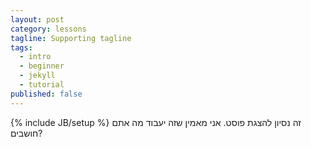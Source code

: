 ```yaml
---
layout: post
category: lessons
tagline: Supporting tagline
tags: 
  - intro
  - beginner
  - jekyll
  - tutorial
published: false
---
```


{% include JB/setup %}
זה נסיון להצגת פוסט. אני מאמין שזה יעבוד מה אתם חושבים?
